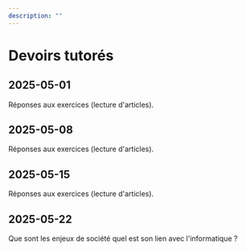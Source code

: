 ```yaml
---
description: ""
---
```


# Devoirs tutorés

## 2025-05-01

Réponses aux exercices (lecture d'articles).

## 2025-05-08

Réponses aux exercices (lecture d'articles).

## 2025-05-15

Réponses aux exercices (lecture d'articles).

## 2025-05-22

Que sont les enjeux de société quel est son lien avec l'informatique ?
